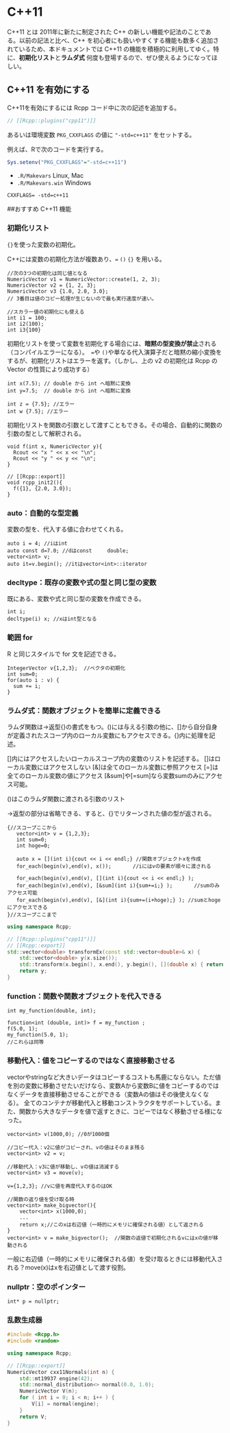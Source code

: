 # C++11

C++11 とは 2011年に新たに制定された C++ の新しい機能や記法のことである。以前の記法と比べ、C++ を初心者にも扱いやすくする機能も数多く追加されているため、本ドキュメントでは C++11 の機能を積極的に利用してゆく。特に、**初期化リスト**と**ラムダ式** 何度も登場するので、ぜひ使えるようになってほしい。


## C++11 を有効にする

C++11を有効にするには Rcpp コード中に次の記述を追加する。

```cpp
// [[Rcpp::plugins("cpp11")]]
```

あるいは環境変数 `PKG_CXXFLAGS` の値に `"-std=c++11"` をセットする。

例えば、Rで次のコードを実行する。

```r
Sys.setenv("PKG_CXXFLAGS"="-std=c++11")
```

* `.R/Makevars` Linux, Mac
* `.R/Makevars.win` Windows

```
CXXFLAGS= -std=c++11
```



##おすすめ C++11 機能

### 初期化リスト

`{}`を使った変数の初期化。

C++には変数の初期化方法が複数あり、`=` `()` `{}` を用いる。

```
//次の3つの初期化は同じ値となる
NumericVector v1 = NumericVector::create(1, 2, 3);
NumericVector v2 = {1, 2, 3};
NumericVector v3 {1.0, 2.0, 3.0};
// 3番目は値のコピー処理が生じないので最も実行速度が速い。

//スカラー値の初期化にも使える
int i1 = 100;
int i2(100);
int i3{100}
```

初期化リストを使って変数を初期化する場合には、**暗黙の型変換が禁止**される（コンパイルエラーになる）。` =`や `()`や単なる代入演算子だと暗黙の縮小変換をするが、初期化リストはエラーを返す。（しかし、上の v2 の初期化は Rcpp の Vector の性質により成功する）

```
int x(7.5); // double から int へ暗黙に変換
int y=7.5;  // double から int へ暗黙に変換

int z = {7.5}; //エラー
int w {7.5}; //エラー
```





初期化リストを関数の引数として渡すこともできる。その場合、自動的に関数の引数の型として解釈される。

```
void f(int x, NumericVector y){
  Rcout << "x " << x << "\n";
  Rcout << "y " << y << "\n";
}

// [[Rcpp::export]]
void rcpp_init2(){
  f({1}, {2.0, 3.0});
}

```




### auto：自動的な型定義


変数の型を、代入する値に合わせてくれる。

```
auto i = 4; //iはint
auto const d=7.0; //dはconst     double;
vector<int> v;
auto it=v.begin(); //itはvector<int>::iterator
```

### decltype：既存の変数や式の型と同じ型の変数

既にある、変数や式と同じ型の変数を作成できる。

```
int i;
decltype(i) x; //xはint型となる
```

### 範囲 for

R と同じスタイルで for 文を記述できる。

```
IntegerVector v{1,2,3};  //ベクタの初期化
int sum=0;
for(auto i : v) {
  sum += i;
}
```


### ラムダ式：関数オブジェクトを簡単に定義できる

ラムダ関数は[]()->返型{}の書式をもつ。()には与える引数の他に、[]から自分自身が定義されたスコープ内のローカル変数にもアクセスできる。{}内に処理を記述。

[]内にはアクセスしたいローカルスコープ内の変数のリストを記述する。
[]はローカル変数にはアクセスしない
[&]は全てのローカル変数に参照アクセス
[=]は全てのローカル変数の値にアクセス
[&sum]や[=sum]なら変数sumのみにアクセス可能。

()はこのラムダ関数に渡される引数のリスト

->返型の部分は省略できる、すると、{}でリターンされた値の型が返される。

```
{//スコープここから
   vector<int> v = {1,2,3};
   int sum=0;
   int hoge=0;

   auto x = [](int i){cout << i << endl;} //関数オブジェクトxを作成
   for_each(begin(v),end(v), x());       //iにはvの要素が順々に渡される

   for_each(begin(v),end(v), [](int i){cout << i << endl;} );
   for_each(begin(v),end(v), [&sum](int i){sum+=i;} );       //sumのみアクセス可能
   for_each(begin(v),end(v), [&](int i){sum+=(i+hoge);} ); //sumとhogeにアクセスできる
}//スコープここまで
```

```cpp
using namespace Rcpp;

// [[Rcpp::plugins("cpp11")]]
// [[Rcpp::export]]
std::vector<double> transformEx(const std::vector<double>& x) {
    std::vector<double> y(x.size());
    std::transform(x.begin(), x.end(), y.begin(), [](double x) { return x*x; } );
    return y;
}
```


### function：関数や関数オブジェクトを代入できる

```
int my_function(double, int);

function<int (double, int)> f = my_function ;
f(5.0, 1);
my_function(5.0, 1);
//これらは同等
```




### 移動代入：値をコピーするのではなく直接移動させる

vectorやstringなど大きいデータはコピーするコストも馬鹿にならない。ただ値を別の変数に移動させたいだけなら、変数Aから変数Bに値をコピーするのではなくデータを直接移動させることができる（変数Aの値はその後使えなくなる）。
全てのコンテナが移動代入と移動コンストラクタをサポートしている。また、関数から大きなデータを値で返すときに、コピーではなく移動させる様になった。

```
vector<int> v(1000,0); //0が1000個

//コピー代入：v2に値がコピーされ、vの値はそのまま残る
vector<int> v2 = v;

//移動代入：v3に値が移動し、vの値は消滅する
vector<int> v3 = move(v); 

v={1,2,3}; //vに値を再度代入するのはOK

//関数の返り値を受け取る時
vector<int> make_bigvector(){
    vector<int> x(1000,0);
    ...
    return x;//このxは右辺値（一時的にメモリに確保される値）として返される
}
vector<int> v = make_bigvector();  //関数の返値で初期化されるvにはxの値が移動される
```

一般に右辺値（一時的にメモリに確保される値）を受け取るときには移動代入される？move(x)はxを右辺値として渡す役割。






### nullptr：空のポインター

```
int* p = nullptr;
```



### 乱数生成器

```cpp
#include <Rcpp.h>
#include <random>

using namespace Rcpp;

// [[Rcpp::export]]
NumericVector cxx11Normals(int n) {
    std::mt19937 engine(42);
    std::normal_distribution<> normal(0.0, 1.0);
    NumericVector V(n);
    for ( int i = 0; i < n; i++ ) {
        V[i] = normal(engine);
    }
    return V;
}
```
